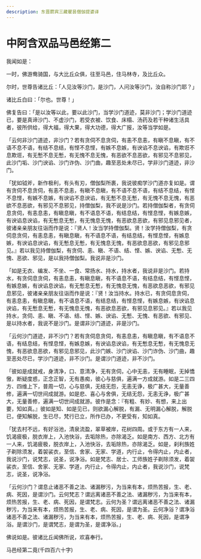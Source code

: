 ```yaml
---
description: 东晋罽宾三藏瞿昙僧伽提婆译
---
```


# 中阿含双品马邑经第二

我闻如是：

一时，佛游鸯骑国，与大比丘众俱，往至马邑，住马林寺，及比丘众。

尔时，世尊告诸比丘：「人见汝等沙门，是沙门，人问汝等沙门，汝自称沙门耶？」

诸比丘白曰：「尔也。世尊！」

佛复告曰：「是以汝等以此，要以此沙门，当学沙门道迹，莫非沙门；学沙门道迹已，要是真谛沙门、不虚沙门，若受衣被、饮食、床榻、汤药及若干种诸生活具者，彼所供给，得大福，得大果，得大功德，得大广报，汝等当学如是。

「云何非沙门道迹，非沙门？若有贪伺不息贪伺，有恚不息恚，有瞋不息瞋，有不语不息不语，有结不息结，有悭不息悭，有嫉不息嫉，有谀谄不息谀谄，有欺诳不息欺诳，有无慙不息无慙，有无愧不息无愧，有恶欲不息恶欲，有邪见不息邪见，此沙门垢、沙门谀谄、沙门诈伪、沙门曲，趣至恶处未尽已，学非沙门道迹，非沙门。

「犹如钺斧，新作极利，有头有刃，僧伽梨所裹，我说彼痴学沙门道亦复如是。谓有贪伺不息贪伺，有恚不息恚，有瞋不息瞋，有不语不息不语，有结不息结，有悭不息悭，有嫉不息嫉，有谀谄不息谀谄，有无慙不息无慙，有无愧不息无愧，有恶欲不息恶欲，有邪见不息邪见，持僧伽梨，我不说是沙门。若持僧伽梨者，有贪伺息贪伺，有恚息恚，有瞋息瞋，有不语息不语，有结息结，有悭息悭，有嫉息嫉，有谀谄息谀谄，有无慙息无慙，有无愧息无愧，有恶欲息恶欲，有邪见息邪见者，彼诸亲亲朋友往诣而作是说：『贤人！汝当学持僧伽梨。贤！汝学持僧伽梨，有贪伺息贪伺，有恚息恚，有瞋息瞋，有不语息不语，有结息结，有悭息悭，有嫉息嫉，有谀谄息谀谄，有无慙息无慙，有无愧息无愧，有恶欲息恶欲，有邪见息邪见。』若以我见持僧伽梨，有贪伺、恚、瞋、不语、结、悭、嫉、谀谄、无慙、无愧、恶欲、邪见，是以我持僧伽梨。我说非是沙门。

「如是无衣、编发、不坐、一食、常扬水、持水，持水者，我说非是沙门。若持水，有贪伺息贪伺，有恚息恚，有瞋息瞋，有不语息不语，有结息结，有悭息悭，有嫉息嫉，有谀谄息谀谄，有无慙息无慙，有无愧息无愧，有恶欲息恶欲，有邪见息邪见，彼诸亲亲朋友往诣而作是说：『贤！汝当持水。持水已，有贪伺息贪伺，有恚息恚，有瞋息瞋，有不语息不语，有结息结，有悭息悭，有嫉息嫉，有谀谄息谀谄，有无慙息无慙，有无愧息无愧，有恶欲息恶欲，有邪见息邪见。』若以我见持水，贪伺、恚、瞋、不语、结、悭、嫉、谀谄、无慙、无愧、有恶欲、有邪见、是以持水者，我说不是沙门。是谓非沙门道迹，非是沙门。

「云何沙门道迹，非不沙门？若有贪伺息贪伺，有恚息恚，有瞋息瞋，有不语息不语，有结息结，有悭息悭，有嫉息嫉，有谀谄息谀谄，有无慙息无慙，有无愧息无愧，有恶欲息恶欲，有邪见息邪见，此沙门嫉、沙门谀谄、沙门诈伪、沙门曲，趣至恶处尽已，学沙门道迹，非不沙门。是谓沙门道迹，非不沙门。

「彼如是成就戒，身清净，口、意清净，无有贪伺，心中无恚，无有睡眠，无掉憍慠，断疑度惑，正念正智，无有愚痴，彼心与慈俱，遍满一方成就游。如是二三四方、四维上下，普周一切，心与慈俱，无结无怨，无恚无诤，极广甚大，无量善修，遍满一切世间成就游。如是悲、喜心与舍俱，无结无怨，无恚无诤，极广甚大，无量善修，遍满一切世间成就游。彼作是念：『有粗、有妙、有想，来上出要，知如真。』彼如是知、如是见已，则欲漏心解脱，有漏、无明漏心解脱，解脱已，便知解脱，生已尽，梵行已立，所作已办，不更受有，知如真。

「犹去村不远，有好浴池，清泉流盈，翠草被岸，花树四周。或于东方有一人来，饥渴疲极，脱衣岸上，入池快浴，去垢除热，亦除渴乏。如是南方、西方、北方有一人来，饥渴疲极，脱衣岸上，入池快浴，去垢除热，亦除渴乏。如是，刹利族姓子剃除须发，着袈裟衣，至信、舍家、无家、学道，内行止，令得内止，内止者，我说沙门，说梵志，说圣，说净浴。如是梵志、居士、工师族姓子剃除须发，着袈裟衣，至信、舍家、无家、学道，内行止，令得内止，内止者，我说沙门，说梵志，说圣，说净浴。

「云何沙门？谓息止诸恶不善之法、诸漏秽污，为当来有本，烦热苦报，生、老、病、死因，是谓沙门。云何梵志？谓远离诸恶不善之法、诸漏秽污，为当来有本，烦热苦报，生、老、病、死因，是谓梵志。云何为圣？谓远离诸恶不善之法、诸漏秽污，为当来有本，烦热苦报，生、老、病、死因，是谓为圣。云何净浴？谓净浴诸恶不善之法、诸漏秽污，为当来有本，烦热苦报，生、老、病、死因，是谓净浴。是谓沙门，是谓梵志，是谓为圣，是谓净浴。」

佛说如是。彼诸比丘闻佛所说，欢喜奉行。

马邑经第二竟(千四百六十字)
